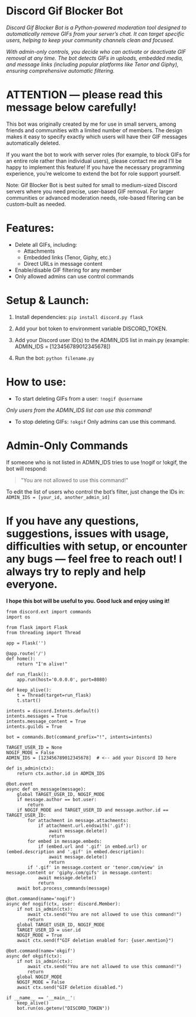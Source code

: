 # Discord Gif Blocker Bot
_Discord Gif Blocker Bot is a Python-powered moderation tool designed to automatically remove GIFs from your server’s chat. It can target specific users, helping to keep your community channels clean and focused._

_With admin-only controls, you decide who can activate or deactivate GIF removal at any time. The bot detects GIFs in uploads, embedded media, and message links (including popular platforms like Tenor and Giphy), ensuring comprehensive automatic filtering._



# ATTENTION — please read this message below carefully!

This bot was originally created by me for use in small servers, among friends and communities with a limited number of members. The design makes it easy to specify exactly which users will have their GIF messages automatically deleted.

If you want the bot to work with server roles (for example, to block GIFs for an entire role rather than individual users), please contact me and I’ll be happy to implement this feature!
If you have the necessary programming experience, you’re welcome to extend the bot for role support yourself.

Note:
Gif Blocker Bot is best suited for small to medium-sized Discord servers where you need precise, user-based GIF removal. For larger communities or advanced moderation needs, role-based filtering can be custom-built as needed.



# **Features:**
- Delete all GIFs, including:
  - Attachments
  - Embedded links (Tenor, Giphy, etc.)
  - Direct URLs in message content
- Enable/disable GIF filtering for any member
- Only allowed admins can use control commands


# **Setup & Launch:**
1. Install dependencies:
```pip install discord.py flask```

2. Add your bot token to environment variable DISCORD_TOKEN.

3. Add your Discord user ID(s) to the ADMIN_IDS list in main.py (example: ADMIN_IDS = [123456789012345678])

4. Run the bot:
   ```python filename.py```

# **How to use:**
- To start deleting GIFs from a user:
 ```!nogif @username```

_Only users from the ADMIN_IDS list can use this command!_



- To stop deleting GIFs:
  ```!okgif```
Only admins can use this command.

# **Admin-Only Commands**
If someone who is not listed in ADMIN_IDS tries to use !nogif or !okgif, the bot will respond:
> "You are not allowed to use this command!"

To edit the list of users who control the bot’s filter, just change the IDs in:
```ADMIN_IDS = [your_id, another_admin_id]```


# If you have any questions, suggestions, issues with usage, difficulties with setup, or encounter any bugs — feel free to reach out! I always try to reply and help everyone.

**I hope this bot will be useful to you. Good luck and enjoy using it!**

```import discord
from discord.ext import commands
import os

from flask import Flask
from threading import Thread

app = Flask('')

@app.route('/')
def home():
    return "I'm alive!"

def run_flask():
    app.run(host='0.0.0.0', port=8080)

def keep_alive():
    t = Thread(target=run_flask)
    t.start()

intents = discord.Intents.default()
intents.messages = True
intents.message_content = True
intents.guilds = True

bot = commands.Bot(command_prefix="!", intents=intents)

TARGET_USER_ID = None
NOGIF_MODE = False
ADMIN_IDS = [123456789012345678]  # <-- add your Discord ID here

def is_admin(ctx):
    return ctx.author.id in ADMIN_IDS

@bot.event
async def on_message(message):
    global TARGET_USER_ID, NOGIF_MODE
    if message.author == bot.user:
        return
    if NOGIF_MODE and TARGET_USER_ID and message.author.id == TARGET_USER_ID:
        for attachment in message.attachments:
            if attachment.url.endswith('.gif'):
                await message.delete()
                return
        for embed in message.embeds:
            if (embed.url and '.gif' in embed.url) or (embed.description and '.gif' in embed.description):
                await message.delete()
                return
        if '.gif' in message.content or 'tenor.com/view' in message.content or 'giphy.com/gifs' in message.content:
            await message.delete()
            return
    await bot.process_commands(message)

@bot.command(name='nogif')
async def nogif(ctx, user: discord.Member):
    if not is_admin(ctx):
        await ctx.send("You are not allowed to use this command!")
        return
    global TARGET_USER_ID, NOGIF_MODE
    TARGET_USER_ID = user.id
    NOGIF_MODE = True
    await ctx.send(f"GIF deletion enabled for: {user.mention}")

@bot.command(name='okgif')
async def okgif(ctx):
    if not is_admin(ctx):
        await ctx.send("You are not allowed to use this command!")
        return
    global NOGIF_MODE
    NOGIF_MODE = False
    await ctx.send("GIF deletion disabled.")

if __name__ == '__main__':
    keep_alive()
    bot.run(os.getenv("DISCORD_TOKEN"))
```

